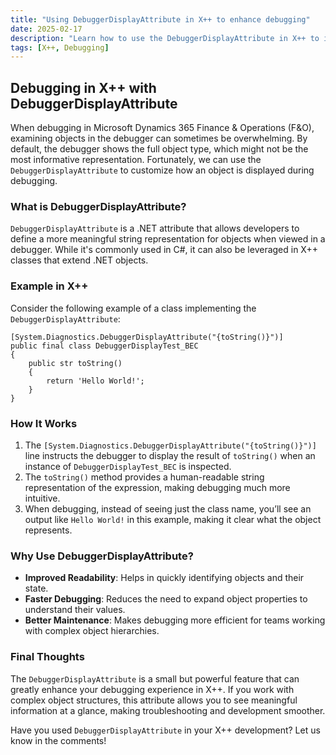 ```yaml
---
title: "Using DebuggerDisplayAttribute in X++ to enhance debugging"
date: 2025-02-17
description: "Learn how to use the DebuggerDisplayAttribute in X++ to improve the debugging experience by customizing object representations."
tags: [X++, Debugging]
---
```


## Debugging in X++ with DebuggerDisplayAttribute

When debugging in Microsoft Dynamics 365 Finance & Operations (F&O), examining objects in the debugger can sometimes be overwhelming. By default, the debugger shows the full object type, which might not be the most informative representation. Fortunately, we can use the `DebuggerDisplayAttribute` to customize how an object is displayed during debugging.

### What is DebuggerDisplayAttribute?

`DebuggerDisplayAttribute` is a .NET attribute that allows developers to define a more meaningful string representation for objects when viewed in a debugger. While it's commonly used in C#, it can also be leveraged in X++ classes that extend .NET objects.

### Example in X++

Consider the following example of a class implementing the `DebuggerDisplayAttribute`:

```xpp
[System.Diagnostics.DebuggerDisplayAttribute("{toString()}")]
public final class DebuggerDisplayTest_BEC
{
    public str toString()
    {
        return 'Hello World!';
    }
}
```

### How It Works

1. The `[System.Diagnostics.DebuggerDisplayAttribute("{toString()}")]` line instructs the debugger to display the result of `toString()` when an instance of `DebuggerDisplayTest_BEC` is inspected.
2. The `toString()` method provides a human-readable string representation of the expression, making debugging much more intuitive.
3. When debugging, instead of seeing just the class name, you’ll see an output like `Hello World!` in this example, making it clear what the object represents.

### Why Use DebuggerDisplayAttribute?

- **Improved Readability**: Helps in quickly identifying objects and their state.
- **Faster Debugging**: Reduces the need to expand object properties to understand their values.
- **Better Maintenance**: Makes debugging more efficient for teams working with complex object hierarchies.

### Final Thoughts

The `DebuggerDisplayAttribute` is a small but powerful feature that can greatly enhance your debugging experience in X++. If you work with complex object structures, this attribute allows you to see meaningful information at a glance, making troubleshooting and development smoother.

Have you used `DebuggerDisplayAttribute` in your X++ development? Let us know in the comments!
